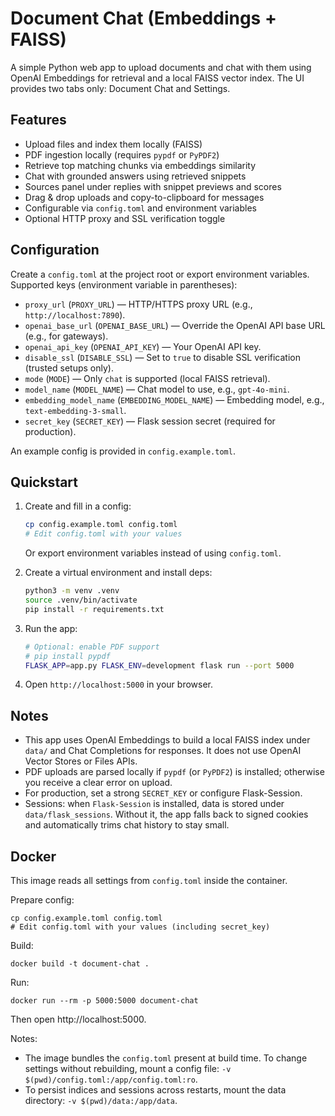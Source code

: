 # Document Chat (Embeddings + FAISS)

A simple Python web app to upload documents and chat with them using OpenAI Embeddings for retrieval and a local FAISS vector index. The UI provides two tabs only: Document Chat and Settings.

## Features

- Upload files and index them locally (FAISS)
- PDF ingestion locally (requires `pypdf` or `PyPDF2`)
- Retrieve top matching chunks via embeddings similarity
- Chat with grounded answers using retrieved snippets
- Sources panel under replies with snippet previews and scores
- Drag & drop uploads and copy-to-clipboard for messages
- Configurable via `config.toml` and environment variables
- Optional HTTP proxy and SSL verification toggle

## Configuration

Create a `config.toml` at the project root or export environment variables. Supported keys (environment variable in parentheses):

- `proxy_url` (`PROXY_URL`) — HTTP/HTTPS proxy URL (e.g., `http://localhost:7890`).
- `openai_base_url` (`OPENAI_BASE_URL`) — Override the OpenAI API base URL (e.g., for gateways).
- `openai_api_key` (`OPENAI_API_KEY`) — Your OpenAI API key.
- `disable_ssl` (`DISABLE_SSL`) — Set to `true` to disable SSL verification (trusted setups only).
- `mode` (`MODE`) — Only `chat` is supported (local FAISS retrieval).
- `model_name` (`MODEL_NAME`) — Chat model to use, e.g., `gpt-4o-mini`.
- `embedding_model_name` (`EMBEDDING_MODEL_NAME`) — Embedding model, e.g., `text-embedding-3-small`.
- `secret_key` (`SECRET_KEY`) — Flask session secret (required for production).

An example config is provided in `config.example.toml`.

## Quickstart

1. Create and fill in a config:

   ```sh
   cp config.example.toml config.toml
   # Edit config.toml with your values
   ```

   Or export environment variables instead of using `config.toml`.

2. Create a virtual environment and install deps:

   ```sh
   python3 -m venv .venv
   source .venv/bin/activate
   pip install -r requirements.txt
   ```

3. Run the app:

   ```sh
   # Optional: enable PDF support
   # pip install pypdf
   FLASK_APP=app.py FLASK_ENV=development flask run --port 5000
   ```

4. Open `http://localhost:5000` in your browser.

## Notes

- This app uses OpenAI Embeddings to build a local FAISS index under `data/` and Chat Completions for responses. It does not use OpenAI Vector Stores or Files APIs.
- PDF uploads are parsed locally if `pypdf` (or `PyPDF2`) is installed; otherwise you receive a clear error on upload.
- For production, set a strong `SECRET_KEY` or configure Flask-Session.
- Sessions: when `Flask-Session` is installed, data is stored under `data/flask_sessions`. Without it, the app falls back to signed cookies and automatically trims chat history to stay small.

## Docker

This image reads all settings from `config.toml` inside the container.

Prepare config:

```
cp config.example.toml config.toml
# Edit config.toml with your values (including secret_key)
```

Build:

```
docker build -t document-chat .
```

Run:

```
docker run --rm -p 5000:5000 document-chat
```

Then open http://localhost:5000.

Notes:
- The image bundles the `config.toml` present at build time. To change settings without rebuilding, mount a config file: `-v $(pwd)/config.toml:/app/config.toml:ro`.
- To persist indices and sessions across restarts, mount the data directory: `-v $(pwd)/data:/app/data`.

